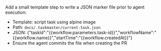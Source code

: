 Add a small template step to write a JSON marker file prior to agent execution:
- Template: script task using alpine image
- Path: `docs/.taskmaster/current-task.json`
- JSON: {"taskId":"{{workflow.parameters.task-id}}","workflowName":"{{workflow.name}}","startTime":"{{workflow.createdAt}}"}
- Ensure the agent commits the file when creating the PR
